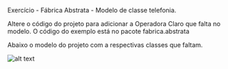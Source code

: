 
Exercício -  Fábrica Abstrata  - Modelo de classe telefonia. 

Altere o código do projeto para adicionar a Operadora Claro que falta no modelo. 
O código do exemplo está no pacote fabrica.abstrata

Abaixo o modelo do projeto com a respectivas classes que faltam.

![alt text](https://github.com/felipefo/poo2/blob/master/Padroes_de_Projeto/Criação/fabrica_abstrata/FabricaAbstrataTelefonia/diagrama_classe.png)



